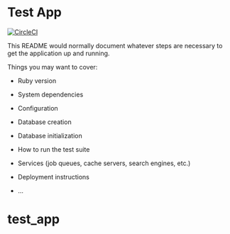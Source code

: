 # Test App
[![CircleCI](https://circleci.com/gh/nuthintrue/test_app/tree/master.svg?style=svg)](https://circleci.com/gh/nuthintrue/test_app/tree/master)

This README would normally document whatever steps are necessary to get the
application up and running.

Things you may want to cover:

* Ruby version

* System dependencies

* Configuration

* Database creation

* Database initialization

* How to run the test suite

* Services (job queues, cache servers, search engines, etc.)

* Deployment instructions

* ...
# test_app
